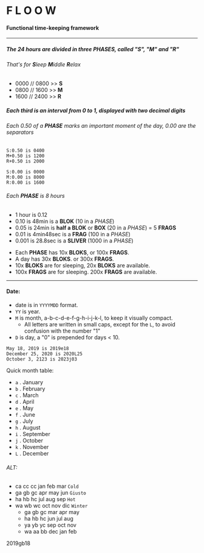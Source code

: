 # F L O O W
#### Functional time-keeping framework

----
##### The 24 hours are divided in three *PHASES*, called "S", "M" and "R"
###### That's for **S**leep **M**iddle **R**elax
* 0000 // 0800 >> **S**
* 0800 // 1600 >> **M**
* 1600 // 2400 >> **R**

##### Each third is an interval from 0 to 1, displayed with two decimal digits
###### Each 0.50 of a **PHASE** marks an important moment of the day, 0.00 are the separators
~~~~
S:0.50 is 0400
M+0.50 is 1200
R+0.50 is 2000
~~~~
~~~~
S:0.00 is 0000
M:0.00 is 8000
R:0.00 is 1600
~~~~
###### Each **PHASE** is 8 hours

* 1 hour is 0.12
* 0.10 is 48min is a **BLOK** (10 in a _PHASE_)
* 0.05 is 24min is **half a BLOK** or **BOX** (20 in a _PHASE_) = 5 **FRAGS**
* 0.01 is 4min48sec is a **FRAG** (100 in a _PHASE_)
* 0.001 is 28.8sec is a **SLIVER** (1000 in a _PHASE_)

- Each **PHASE** has 10x **BLOKS**, or 100x **FRAGS**.
- A day has 30x **BLOKS**. or 300x **FRAGS**.
- 10x **BLOKS** are for sleeping, 20x **BLOKS** are available.
- 100x **FRAGS** are for sleeping. 200x **FRAGS** are available.

---
#### Date:
  * date is in `YYYYMDD` format.
  * `YY` is year.
  * `M` is month, a-b-c-d-e-f-g-h-i-j-k-l, to keep it visually compact.
    - All letters are written in small caps, except for the `L`, to avoid confusion with the number "1"
  * `D` is day, a "0" is prepended for days < 10.
  ~~~~
  May 18, 2019 is 2019e18
  December 25, 2020 is 2020L25
  October 3, 2123 is 2023j03
  ~~~~

Quick month table:
  * `a` . January
  * `b` . February
  * `c` . March
  * `d` . April
  * `e` . May
  * `f` . June
  * `g` . July
  * `h` . August
  * `i` . September
  * `j` . October
  * `k` . November
  * `L` . December

###### ALT:
  * ca cc cc jan feb mar  `Cold`
  * ga gb gc  apr may jun `Giusto`
  * ha hb hc  jul aug sep `Hot`
  * wa wb wc  oct nov dic `Winter`
    - ga gb gc  mar apr may
    - ha hb hc  jun jul aug
    - ya yb yc  sep oct nov
    - wa aa bb  dec jan feb




2019gb18
